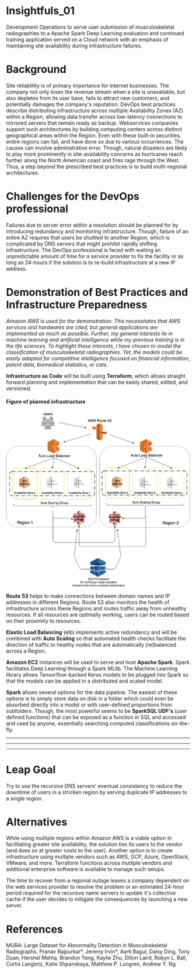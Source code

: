 # Insightfuls_01
Development Operations to serve user submission of musculoskeletal radiographies to a Apache Spark Deep Learning evaluation and continued training application served on a Cloud network with an emphasis of maintaining site availability during infrastructure failures. 

# Background
Site reliablility is of primary importance for internet businesses. The company not only loses the revenue stream when a site is unavailable, but also depletes from its user base, fails to attract new customers, and potentially damages the company's reputation. DevOps best practices describe distributing infrastructure across multiple Availability Zones (AZ) within a Region, allowing data transfer across low-latency connections to mirrored servers that remain ready as backup. Webservices companies support such architectures by building computing centers across distinct geographical areas within the Region. Even with these built-in securities, entire regions can fail, and have done so due to various occurrences. The causes can involve administrative error. Though, natural disasters are likely to play more prominently in site-availability concerns as hurricanes reach further along the North American coast and fires rage through the West. Thus, a step beyond the prescribed best practices is to build multi-regional architectures. 

# Challenges for the DevOps professional
Failures due to server error within a resolution should be planned for by introducing redundancy and monitoring infrastructure. Though, failure of an entire AZ requires that users be shuttled to another Region, which is complicated by DNS servers that might prohibit rapidly shifting infrastructure. The DevOps professional is faced with waiting an unpredictable amount of time for a service provider to fix the facility or as long as 24-hours if the solution is to re-build infrastructure at a new IP address. 

# Demonstration of Best Practices and Infrastructure Preparedness
*Amazon AWS is used for the demonstration. This necessitates that AWS services and hardwares are cited, but general applications are implemented as much as possible. Further, my general interests lie in machine learning and artificial intelligence while my previous training is in the life sciences. To highlight these interests, I have chosen to model the classification of musculoskeletal radiographies. Yet, the models could be easily adapted for competitive intelligence focused on financial information, patent data, biomedical statistics, or cats.* 

  **Infrastructure as Code** will be built using **Terraform**, which allows straight forward planning and implementation that can be easily shared, edited, and versioned.  

#### Figure of planned infrastructure
![Infrastructure](Cloud.jpg)


  **Route 53** helps to make connections between domain names and IP addresses in different Regions. Route 53 also monitors the health of infrastructure across these Regions and routes traffic away from unhealthy resources. If all resources are optimally working, users can be routed based on their proximity to resources.  

  **Elastic Load Balancing** (elb) implements active redundancy and will be combined with **Auto Scaling** so that automated health checks facilitate the direction of traffic to healthy nodes that are automatically (re)balanced across a Region.

  **Amazon EC2** instances will be used to serve and host **Apache Spark**. Spark facilitates Deep Learning through a Spark MLlib. The Machine Learning library allows Tensorflow-backed Keras models to be plugged into Spark so that the models can be applied in a distributed and scaled model. 

  **Spark** allows several options for the data pipeline. The easiest of these options is to simply store data on disk in a folder which could even be absorbed directly into a model or with user-defined proportions from subfolders. Though, the most powerful seems to be **SparkSQL UDF's** (user defined functions) that can be exposed as a function in SQL and accessed and used by anyone, essentially searching computed classifications on-the-fly. 

  ** **

  ** **

  ** **

# Leap Goal
Try to use the recursive DNS servers' eventual consistency to reduce the downtime of users in a stricken region by serving duplicate IP addresses to a single region. 

# Alternatives
While using multiple regions within Amazon AWS is a viable option in facilitating greater site availability, the solution ties its users to the vendor (and does so at greater costs to the user). Another option is to create infrastructure using multiple vendors such as AWS, GCP, Azure, OpenStack, VMware, and more. Terraform functions across mutliple vendors and additional enterprise software is available to manage such setups. 

The time to recover from a regional outage leaves a company dependent on the web services provider to resolve the problem or an estimated 24-hour period required for the recursive name servers to update it's collective cache if the user decides to mitigate the consequences by launching a new server. 

# References
MURA: Large Dataset for Abnormality Detection in Musculoskeletal Radiographs.
Pranav Rajpurkar*, Jeremy Irvin*, Aarti Bagul, Daisy Ding, Tony Duan, Hershel Mehta, Brandon Yang, Kaylie Zhu, Dillon Laird, Robyn L. Ball, Curtis Langlotz, Katie Shpanskaya, Matthew P. Lungren, Andrew Y. Ng


